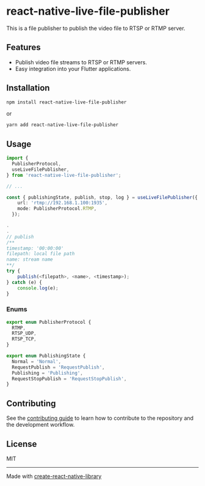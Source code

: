 # react-native-live-file-publisher

This is a file publisher to publish the video file to RTSP or RTMP server.

## Features
- Publish video file streams to RTSP or RTMP servers.
- Easy integration into your Flutter applications.

## Installation

```sh
npm install react-native-live-file-publisher
```
or
```sh
yarn add react-native-live-file-publisher
```

## Usage

```typescript
import {
  PublisherProtocol,
  useLiveFilePublisher,
} from 'react-native-live-file-publisher';

// ...

const { publishingState, publish, stop, log } = useLiveFilePublisher({
    url: 'rtmp://192.168.1.100:1935',
    mode: PublisherProtocol.RTMP,
  });

.
.
// publish
/**
timestamp: '00:00:00'
filepath: local file path
name: stream name
**/
try {
    publish(<filepath>, <name>, <timestamp>);
} catch (e) {
    console.log(e);
}
```

### Enums
```typescript
export enum PublisherProtocol {
  RTMP,
  RTSP_UDP,
  RTSP_TCP,
}

export enum PublishingState {
  Normal = 'Normal',
  RequestPublish = 'RequestPublish',
  Publishing = 'Publishing',
  RequestStopPublish = 'RequestStopPublish',
}
```

## Contributing

See the [contributing guide](CONTRIBUTING.md) to learn how to contribute to the repository and the development workflow.

## License

MIT

---

Made with [create-react-native-library](https://github.com/callstack/react-native-builder-bob)
